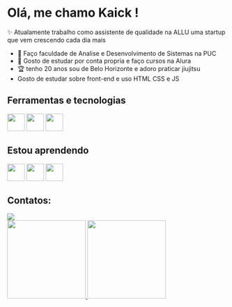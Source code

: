# Olá, me chamo Kaick ! 

✨ Atualamente trabalho como assistente de qualidade na ALLU uma startup que vem crescendo cada dia mais 
-	💜 Faço faculdade de Analise e Desenvolvimento de Sistemas na PUC
-	📘 Gosto de estudar por conta propria e faço cursos na Alura
-	🏆 tenho 20 anos sou de Belo Horizonte e adoro praticar jiujitsu
-	Gosto de estudar sobre front-end e uso HTML CSS e JS
## Ferramentas e tecnologias
 <img src="https://cdn.jsdelivr.net/gh/devicons/devicon@latest/icons/bootstrap/bootstrap-original.svg" width="40" height="40" /> <img src="https://cdn.jsdelivr.net/gh/devicons/devicon@latest/icons/github/github-original.svg" width="40" height="40" /> 
 <img src="https://cdn.jsdelivr.net/gh/devicons/devicon@latest/icons/vscode/vscode-original.svg" width="40" height="40" />
 ## Estou aprendendo
 <img src="https://cdn.jsdelivr.net/gh/devicons/devicon@latest/icons/html5/html5-plain.svg" width="40" height="40"/> <img src="https://cdn.jsdelivr.net/gh/devicons/devicon@latest/icons/css3/css3-original.svg" width="40" height="40"/>  <img src="https://cdn.jsdelivr.net/gh/devicons/devicon@latest/icons/javascript/javascript-plain.svg" width="40" height="40" />
          
## Contatos:
<div>
<a href="https://www.linkedin.com/in/kaick-diniz-2a2974258/" target="_blank"><img loading="lazy" src="https://img.shields.io/badge/-LinkedIn-%230077B5?style=for-the-badge&logo=linkedin&logoColor=white" target="_blank"></a>   
</div>
        
<div>
<a href="https://github.com/seu-usuário-aqui">
<img loading="lazy" height="180em" src="https://github-readme-stats.vercel.app/api/top-langs/?username=KaickDiniz&layout=compact&langs_count=7&theme=dracula"/>
<img loading="lazy" height="180em" src="https://github-readme-stats.vercel.app/api?username=KaickDiniz&show_icons=true&theme=dracula&include_all_commits=true&count_private=true"/>
</div>
  

          
